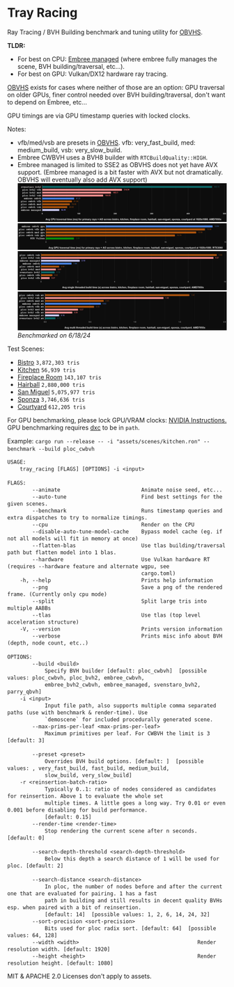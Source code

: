 # Tray Racing

Ray Tracing / BVH Building benchmark and tuning utility for [OBVHS](https://github.com/DGriffin91/obvhs).

**TLDR:**
- For best on CPU: [Embree managed](https://www.embree.org/api.html) (where embree fully manages the scene, BVH building/traversal, etc...). 
- For best on GPU: Vulkan/DX12 hardware ray tracing.

[OBVHS](https://github.com/DGriffin91/obvhs) exists for cases where neither of those are an option: GPU traversal on older GPUs, finer control needed over BVH building/traversal, don't want to depend on Embree, etc...

GPU timings are via GPU timestamp queries with locked clocks. 

Notes:
- vfb/med/vsb are presets in [OBVHS](https://github.com/DGriffin91/obvhs). vfb: very_fast_build, med: medium_build, vsb: very_slow_build. 
- Embree CWBVH uses a BVH8 builder with `RTCBuildQuality::HIGH`. 
- Embree managed is limited to SSE2 as OBVHS does not yet have AVX support. (Embree managed is a bit faster with AVX but not dramatically. OBVHS will eventually also add AVX support)
![cpu_traversal_bench](results/cpu_traversal_bench.PNG)
![gpu_traversal_bench](results/gpu_traversal_bench.PNG)
![cpu_single_threaded_building_bench](results/cpu_single_threaded_building_bench.PNG)
![cpu_multi_threaded_building_bench](results/cpu_multi_threaded_building_bench.PNG)
*Benchmarked on 6/18/24*

Test Scenes:

- [Bistro](https://developer.nvidia.com/orca/amazon-lumberyard-bistro) `3,872,303 tris` 
- [Kitchen](https://github.com/DGriffin91/tray_racing/blob/main/assets/obj/kitchen.obj) `56,939 tris` 
- [Fireplace Room](https://casual-effects.com/data/) `143,107 tris` 
- [Hairball](https://casual-effects.com/data/) `2,880,000 tris` 
- [San Miguel](https://casual-effects.com/data/) `5,075,977 tris` 
- [Sponza](https://www.intel.com/content/www/us/en/developer/topic-technology/graphics-research/samples.html) `3,746,636 tris` 
- [Courtyard](https://www.unrealengine.com/marketplace/en-US/product/middle-eastern-courtyard) `612,205 tris` 

For GPU benchmarking, please lock GPU/VRAM clocks: [NVIDIA Instructions.](https://developer.nvidia.com/blog/advanced-api-performance-setstablepowerstate/)
GPU benchmarking requires [dxc](https://github.com/microsoft/DirectXShaderCompiler) to be in `path`.

Example:
`cargo run --release -- -i "assets/scenes/kitchen.ron" --benchmark --build ploc_cwbvh`

```
USAGE:
    tray_racing [FLAGS] [OPTIONS] -i <input>

FLAGS:
        --animate                          Animate noise seed, etc...
        --auto-tune                        Find best settings for the given scenes.
        --benchmark                        Runs timestamp queries and extra dispatches to try to normalize timings.
        --cpu                              Render on the CPU
        --disable-auto-tune-model-cache    Bypass model cache (eg. if not all models will fit in memory at once)
        --flatten-blas                     Use tlas building/traversal path but flatten model into 1 blas.
        --hardware                         Use Vulkan hardware RT (requires --hardware feature and alternate wgpu, see
                                           cargo.toml)
    -h, --help                             Prints help information
        --png                              Save a png of the rendered frame. (Currently only cpu mode)
        --split                            Split large tris into multiple AABBs
        --tlas                             Use tlas (top level acceleration structure)
    -V, --version                          Prints version information
        --verbose                          Prints misc info about BVH (depth, node count, etc..)

OPTIONS:
        --build <build>
            Specify BVH builder [default: ploc_cwbvh]  [possible values: ploc_cwbvh, ploc_bvh2, embree_cwbvh,
            embree_bvh2_cwbvh, embree_managed, svenstaro_bvh2, parry_qbvh]
    -i <input>
            Input file path, also supports multiple comma separated paths (use with benchmark & render-time). Use
            `demoscene` for included procedurally generated scene.
        --max-prims-per-leaf <max-prims-per-leaf>
            Maximum primitives per leaf. For CWBVH the limit is 3 [default: 3]
            
        --preset <preset>
            Overrides BVH build options. [default: ]  [possible values: , very_fast_build, fast_build, medium_build,
            slow_build, very_slow_build]
    -r <reinsertion-batch-ratio>
            Typically 0..1: ratio of nodes considered as candidates for reinsertion. Above 1 to evaluate the whole set
            multiple times. A little goes a long way. Try 0.01 or even 0.001 before disabling for build performance.
            [default: 0.15]
        --render-time <render-time>
            Stop rendering the current scene after n seconds. [default: 0]

        --search-depth-threshold <search-depth-threshold>
            Below this depth a search distance of 1 will be used for ploc. [default: 2]

        --search-distance <search-distance>
            In ploc, the number of nodes before and after the current one that are evaluated for pairing. 1 has a fast
            path in building and still results in decent quality BVHs esp. when paired with a bit of reinsertion.
            [default: 14]  [possible values: 1, 2, 6, 14, 24, 32]
        --sort-precision <sort-precision>
            Bits used for ploc radix sort. [default: 64]  [possible values: 64, 128]
        --width <width>                                      Render resolution width. [default: 1920]
        --height <height>                                    Render resolution height. [default: 1080]
```

MIT & APACHE 2.0 Licenses don't apply to assets.